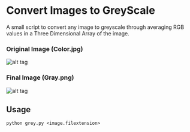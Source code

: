 # Convert Images to GreyScale

A small script to convert any image to greyscale through averaging RGB values in a Three Dimensional Array of the image.

### Original Image (Color.jpg)
![alt tag](https://raw.githubusercontent.com/deenaariff/GrayScale/master/images/color.jpg)

### Final Image (Gray.png)
![alt tag](https://raw.githubusercontent.com/deenaariff/GrayScale/master/images/gray.png)

## Usage

`python grey.py <image.filextension>`
